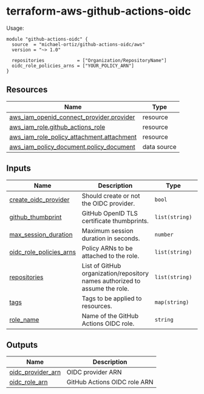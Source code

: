 # terraform-aws-github-actions-oidc

Usage:

```
module "github-actions-oidc" {
  source  = "michael-ortiz/github-actions-oidc/aws"
  version = "~> 1.0"

  repositories            = ["Organization/RepositoryName"]
  oidc_role_policies_arns = ["YOUR_POLICY_ARN"]
}
```

## Resources

| Name | Type |
|------|------|
| [aws_iam_openid_connect_provider.provider](https://registry.terraform.io/providers/hashicorp/aws/latest/docs/resources/iam_openid_connect_provider) | resource |
| [aws_iam_role.github_actions_role](https://registry.terraform.io/providers/hashicorp/aws/latest/docs/resources/iam_role) | resource |
| [aws_iam_role_policy_attachment.attachment](https://registry.terraform.io/providers/hashicorp/aws/latest/docs/resources/iam_role_policy_attachment) | resource |
| [aws_iam_policy_document.policy_document](https://registry.terraform.io/providers/hashicorp/aws/latest/docs/data-sources/iam_policy_document) | data source |

## Inputs

| Name | Description | Type | Default | Required |
|------|-------------|------|---------|:--------:|
| <a name="create_oidc_provider"></a> [create\_oidc\_provider](#input\_create\_oidc\_provider) | Should create or not the OIDC provider. | `bool` | `true` | no |
| <a name="input_github_thumbprints"></a> [github\_thumbprint](#input\_github\_thumbprint) | GitHub OpenID TLS certificate thumbprints. | `list(string)` | `6938fd4d98bab03faadb97b34396831e3780aea1`, `1c58a3a8518e8759bf075b76b750d4f2df264fcd` | no |
| <a name="input_max_session_duration"></a> [max\_session\_duration](#input\_max\_session\_duration) | Maximum session duration in seconds. | `number` | `3600` | no |
| <a name="oidc_role_policies_arns"></a> [oidc\_role\_policies\_arns](#input\_oidc\_role\_attach\_policies) | Policy ARNs to be attached to the role. | `list(string)` | `[]` | no |
| <a name="input_repositories"></a> [repositories](#input\_repositories) | List of GitHub organization/repository names authorized to assume the role. | `list(string)` | `[]` | no |
| <a name="input_tags"></a> [tags](#input\_tags) | Tags to be applied to resources. | `map(string)` | `{}` | no |
| <a name="input_role_name"></a> [role\_name](#input\_role\_name) | Name of the GitHub Actions OIDC role. | `string` | `github-actions-oidc-role` | no |


## Outputs

| Name | Description |
|------|-------------|
| <a name="output_oidc_provider_arn"></a> [oidc\_provider\_arn](#output\_oidc\_provider\_arn) | OIDC provider ARN |
| <a name="output_oidc_role"></a> [oidc\_role\_arn](#output\_oidc\_role) | GitHub Actions OIDC role ARN |

